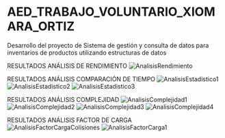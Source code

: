 # AED_TRABAJO_VOLUNTARIO_XIOMARA_ORTIZ
Desarrollo del proyecto de Sistema de gestión y consulta de datos para inventarios de productos utilizando estructuras de datos

RESULTADOS ANÁLISIS DE RENDIMIENTO
![AnalisisRendimiento](https://github.com/user-attachments/assets/eff3233f-3385-401e-9841-5abf05891ff6)


RESULTADOS ANÁLISIS COMPARACIÓN DE TIEMPO
![AnalisisEstadistico1](https://github.com/user-attachments/assets/4d9ac7fc-9700-49cb-94c9-da560ce6a835)
![AnalisisEstadistico2](https://github.com/user-attachments/assets/52c285b9-f792-41ad-8e13-f22eefd05520)
![AnalisisEstadistico3](https://github.com/user-attachments/assets/99bcd80a-0e8b-4405-ae99-9f353bd381b3)


RESULTADOS ANÁLISIS COMPLEJIDAD
![AnalisisComplejidad1](https://github.com/user-attachments/assets/d236f41d-3ee2-4baf-83ec-f2730e18e9d6)
![AnalisisComplejidad2](https://github.com/user-attachments/assets/82568287-3479-44ab-aa7c-341c68a2dc1b)
![AnalisisComplejidad3](https://github.com/user-attachments/assets/a8923dbb-3982-4834-bfe7-3c7b666f5683)
![AnalisisComplejidad4](https://github.com/user-attachments/assets/409de6aa-dcaa-427a-a02f-420dd4a37aa0)


RESULTADOS ANÁLISIS FACTOR DE CARGA
![AnalisisFactorCargaColisiones](https://github.com/user-attachments/assets/fbc9c93a-c2c3-48ae-8a60-b91c437d68d1)
![AnalisisFactorCarga1](https://github.com/user-attachments/assets/caa83701-c048-4250-88b4-1a6d404cc4f2)

